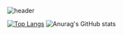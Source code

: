 
![header](https://capsule-render.vercel.app/api?type=rect&color=gradient&customColorList=14&height=200&section=header&text=Steady%20wins.&fontSize=80)


<!-- <p align="center">
  hi i'm so young
</p> -->

<!---
LeeSY2/LeeSY2 is a ✨ special ✨ repository because its `README.md` (this file) appears on your GitHub profile.
You can click the Preview link to take a look at your changes.
--->
[![Top Langs](https://github-readme-stats.vercel.app/api/top-langs/?username=LeeSY2&show_icons=true&theme=tokyonight&layout=compact&locale=kr)](https://github.com/anuraghazra/github-readme-stats)  ![Anurag's GitHub stats](https://github-readme-stats.vercel.app/api?username=LeeSY2&show_icons=true&theme=tokyonight&layout=compact&locale=kr) 


